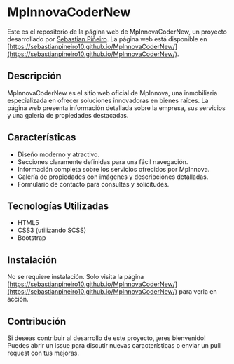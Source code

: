 # MpInnovaCoderNew

Este es el repositorio de la página web de MpInnovaCoderNew, un proyecto desarrollado por [Sebastian Piñeiro](https://github.com/SebastianPineiro10). La página web está disponible en [https://sebastianpineiro10.github.io/MpInnovaCoderNew/](https://sebastianpineiro10.github.io/MpInnovaCoderNew/).

## Descripción

MpInnovaCoderNew es el sitio web oficial de MpInnova, una inmobiliaria especializada en ofrecer soluciones innovadoras en bienes raíces. La página web presenta información detallada sobre la empresa, sus servicios y una galería de propiedades destacadas.

## Características

- Diseño moderno y atractivo.
- Secciones claramente definidas para una fácil navegación.
- Información completa sobre los servicios ofrecidos por MpInnova.
- Galería de propiedades con imágenes y descripciones detalladas.
- Formulario de contacto para consultas y solicitudes.

## Tecnologías Utilizadas

- HTML5
- CSS3 (utilizando SCSS)
- Bootstrap


## Instalación

No se requiere instalación. Solo visita la página [https://sebastianpineiro10.github.io/MpInnovaCoderNew/](https://sebastianpineiro10.github.io/MpInnovaCoderNew/) para verla en acción.

## Contribución

Si deseas contribuir al desarrollo de este proyecto, ¡eres bienvenido! Puedes abrir un issue para discutir nuevas características o enviar un pull request con tus mejoras.
